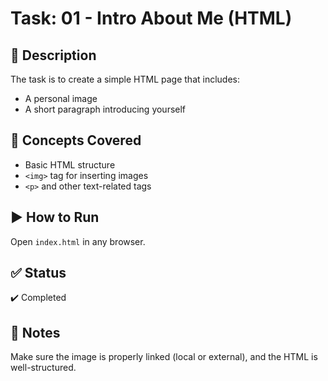 # Task: 01 - Intro About Me (HTML)

## 📄 Description
The task is to create a simple HTML page that includes:
- A personal image
- A short paragraph introducing yourself

## 🧠 Concepts Covered
- Basic HTML structure
- `<img>` tag for inserting images
- `<p>` and other text-related tags

## ▶️ How to Run
Open `index.html` in any browser.

## ✅ Status
✔️ Completed

## 📝 Notes
Make sure the image is properly linked (local or external), and the HTML is well-structured.
